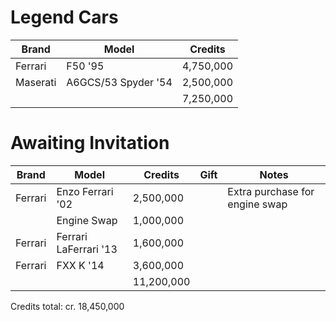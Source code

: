 # Legend Cars

| Brand  | Model | Credits |
| ------------- | ------------- | ------------- |
| Ferrari | F50 '95 | 4,750,000 |
| Maserati | A6GCS/53 Spyder '54 | 2,500,000 |
| | | 7,250,000 |

# Awaiting Invitation

| Brand  | Model | Credits | Gift | Notes |
| ------------- | ------------- | ------------- | ------------- | ------------- |
| Ferrari | Enzo Ferrari '02 | 2,500,000 | | Extra purchase for engine swap |
| | Engine Swap | 1,000,000 | | |
| Ferrari | Ferrari LaFerrari '13 | 1,600,000 | | |
| Ferrari | FXX K '14 | 3,600,000 | | |
| | | 11,200,000 | | |

Credits total: cr. 18,450,000
